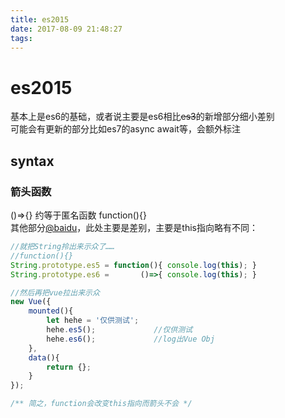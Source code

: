 ```yaml
---
title: es2015
date: 2017-08-09 21:48:27
tags:
---
```

# es2015

基本上是es6的基础，或者说主要是es6相比~~es3~~的新增部分细小差别  
可能会有更新的部分比如es7的async await等，会额外标注

<!-- more -->

## syntax

### 箭头函数

()=>{} 约等于匿名函数 function(){}  
其他部分[@baidu](https://www.baidu.com)，此处主要是差别，主要是this指向略有不同：  

```js
//就把String拎出来示众了……
//function(){}
String.prototype.es5 = function(){ console.log(this); }
String.prototype.es6 =       ()=>{ console.log(this); }

//然后再把vue拉出来示众
new Vue({
    mounted(){
        let hehe = '仅供测试';
        hehe.es5();             //仅供测试
        hehe.es6();             //log出Vue Obj
    },
    data(){
        return {};
    }
});

/** 简之，function会改变this指向而箭头不会 */
```